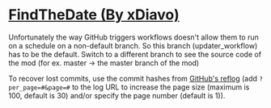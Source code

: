 # [FindTheDate (By xDiavo)](https://github.com/xDiavo/FindTheDate)

Unfortunately the way GitHub triggers workflows doesn't allow them to run on a schedule on a non-default branch. So this branch (updater_workflow) has to be the default. Switch to a different branch to see the source code of the mod (for ex. master -> the master branch of the mod)

To recover lost commits, use the commit hashes from [GitHub's reflog](https://api.github.com/repos/KtaneModules/FindTheDate-xDiavo/events) (add `?per_page=#&page=#` to the log URL to increase the page size (maximum is 100, default is 30) and/or specify the page number (default is 1)).
